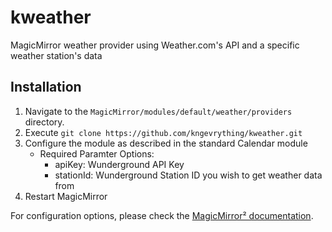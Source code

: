 # kweather
MagicMirror weather provider using Weather.com's API and a specific weather station's data

## Installation

1. Navigate to the `MagicMirror/modules/default/weather/providers` directory.
2. Execute `git clone https://github.com/kngevrything/kweather.git`
3. Configure the module as described in the standard Calendar module
	- Required Paramter Options:
		- apiKey: Wunderground API Key
		- stationId: Wunderground Station ID you wish to get weather data from
4. Restart MagicMirror

For configuration options, please check the [MagicMirror² documentation](https://docs.magicmirror.builders/modules/calendar.html).

